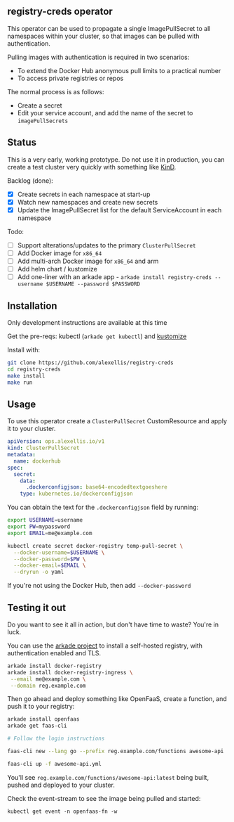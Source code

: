 ## registry-creds operator

This operator can be used to propagate a single ImagePullSecret to all namespaces within your cluster, so that images can be pulled with authentication.

Pulling images with authentication is required in two scenarios:
* To extend the Docker Hub anonymous pull limits to a practical number
* To access private registries or repos

The normal process is as follows:

* Create a secret
* Edit your service account, and add the name of the secret to `imagePullSecrets`

## Status

This is a very early, working prototype. Do not use it in production, you can create a test cluster very quickly with something like [KinD](https://kind.sigs.k8s.io/docs/user/quick-start/).

Backlog (done):
- [x] Create secrets in each namespace at start-up
- [x] Watch new namespaces and create new secrets
- [x] Update the ImagePullSecret list for the default ServiceAccount in each namespace

Todo:
- [ ] Support alterations/updates to the primary `ClusterPullSecret`
- [ ] Add Docker image for `x86_64`
- [ ] Add multi-arch Docker image for `x86_64` and arm
- [ ] Add helm chart / kustomize
- [ ] Add one-liner with an arkade app - `arkade install registry-creds --username $USERNAME --password $PASSWORD`

## Installation

Only development instructions are available at this time

Get the pre-reqs: kubectl (`arkade get kubectl`) and [kustomize](https://github.com/kubernetes-sigs/kustomize/releases/tag/kustomize%2Fv3.5.4)

Install with:

```bash
git clone https://github.com/alexellis/registry-creds
cd registry-creds
make install
make run
```

## Usage

To use this operator create a `ClusterPullSecret` CustomResource and apply it to your cluster.

```yaml
apiVersion: ops.alexellis.io/v1
kind: ClusterPullSecret
metadata:
  name: dockerhub
spec:
  secret:
    data:
      .dockerconfigjson: base64-encodedtextgoeshere
    type: kubernetes.io/dockerconfigjson
```

You can obtain the text for the `.dockerconfigjson` field by running:

```bash
export USERNAME=username
export PW=mypassword
export EMAIL=me@example.com

kubectl create secret docker-registry temp-pull-secret \
  --docker-username=$USERNAME \
  --docker-password=$PW \
  --docker-email=$EMAIL \
  --dryrun -o yaml
```

If you're not using the Docker Hub, then add `--docker-password`

## Testing it out

Do you want to see it all in action, but don't have time to waste? You're in luck.

You can use the [arkade project](https://get-arkade.dev) to install a self-hosted registry, with authentication enabled and TLS.

```bash
arkade install docker-registry
arkade install docker-registry-ingress \
 --email me@example.com \
 --domain reg.example.com
```

Then go ahead and deploy something like OpenFaaS, create a function, and push it to your registry:

```bash
arkade install openfaas
arkade get faas-cli

# Follow the login instructions

faas-cli new --lang go --prefix reg.example.com/functions awesome-api

faas-cli up -f awesome-api.yml
```

You'll see `reg.example.com/functions/awesome-api:latest` being built, pushed and deployed to your cluster.

Check the event-stream to see the image being pulled and started:

```
kubectl get event -n openfaas-fn -w
```
